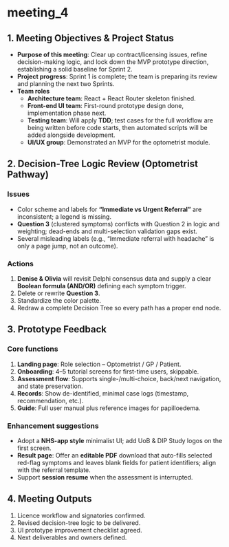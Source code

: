 # meeting_4

## 1. Meeting Objectives & Project Status
- **Purpose of this meeting**: Clear up contract/licensing issues, refine decision-making logic, and lock down the MVP prototype direction, establishing a solid baseline for Sprint 2.  
- **Project progress**: Sprint 1 is complete; the team is preparing its review and planning the next two Sprints.  
- **Team roles**
  - **Architecture team**: React + React Router skeleton finished.  
  - **Front-end UI team**: First-round prototype design done, implementation phase next.  
  - **Testing team**: Will apply **TDD**; test cases for the full workflow are being written before code starts, then automated scripts will be added alongside development.  
  - **UI/UX group**: Demonstrated an MVP for the optometrist module.  

## 2. Decision-Tree Logic Review (Optometrist Pathway)
### Issues
- Color scheme and labels for **“Immediate vs Urgent Referral”** are inconsistent; a legend is missing.  
- **Question 3** (clustered symptoms) conflicts with Question 2 in logic and weighting; dead-ends and multi-selection validation gaps exist.  
- Several misleading labels (e.g., “Immediate referral with headache” is only a page jump, not an outcome).  

### Actions
1. **Denise & Olivia** will revisit Delphi consensus data and supply a clear **Boolean formula (AND/OR)** defining each symptom trigger.  
2. Delete or rewrite **Question 3**.  
3. Standardize the color palette.  
4. Redraw a complete Decision Tree so every path has a proper end node.  

## 3. Prototype Feedback
### Core functions
1. **Landing page**: Role selection – Optometrist / GP / Patient.  
2. **Onboarding**: 4–5 tutorial screens for first-time users, skippable.  
3. **Assessment flow**: Supports single-/multi-choice, back/next navigation, and state preservation.  
4. **Records**: Show de-identified, minimal case logs (timestamp, recommendation, etc.).  
5. **Guide**: Full user manual plus reference images for papilloedema.  

### Enhancement suggestions
- Adopt a **NHS-app style** minimalist UI; add UoB & DIP Study logos on the first screen.  
- **Result page**: Offer an **editable PDF** download that auto-fills selected red-flag symptoms and leaves blank fields for patient identifiers; align with the referral template.  
- Support **session resume** when the assessment is interrupted.  

## 4. Meeting Outputs
1. Licence workflow and signatories confirmed.  
2. Revised decision-tree logic to be delivered.  
3. UI prototype improvement checklist agreed.  
4. Next deliverables and owners defined.  
